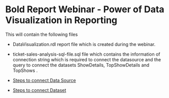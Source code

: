 # Bold Report Webinar - Power of Data Visualization in Reporting

This will contain the following files

* DataVisualization.rdl report file which is created during the webinar.
* ticket-sales-analysis-sql-file.sql file which contains the information of connection string which is required to connect the datasource and the query to connect the datasets ShowDetails, TopShowDetails and TopShows .

* [Steps to connect Data Source](https://help.boldreports.com/enterprise-reporting/designer-guide/report-designer/manage-data/data-connectors/sql-data-source/#create-microsoft-sql-server-data-source-with-advanced-options)

* [Steps to connect Dataset](https://help.boldreports.com/enterprise-reporting/designer-guide/report-designer/manage-data/data-connectors/sql-data-source/#connecting-through-custom-sql-query)